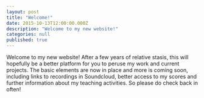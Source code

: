 ```yaml
---
layout: post
title: "Welcome!"
date: 2015-10-13T12:00:00.000Z
description: "Welcome to my new website!"
categories: null
published: true
---
```



Welcome to my new website!  After a few years of relative stasis, this will hopefully be a better platform for you to peruse my work and current projects.  The basic elements are now in place and more is coming soon, including links to recordings in Soundcloud, better access to my scores and further information about my teaching activities.  So please do check back in often!